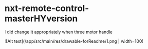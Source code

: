 # nxt-remote-control-masterHYversion
I did change it appropriately when three motor handle


![Alt text](/app/src/main/res/drawable-forReadme/1.png | width=100)
